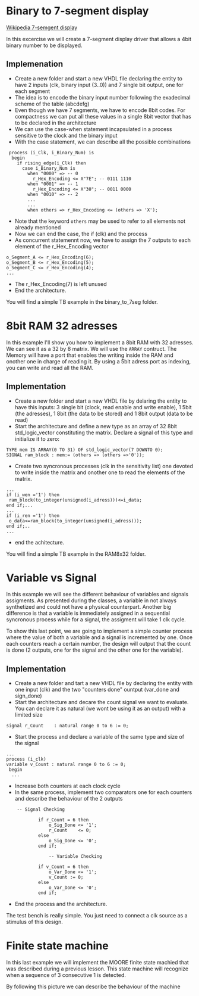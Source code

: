 # Binary to 7-segment display


[Wikipedia 7-semgent display](https://en.wikipedia.org/wiki/Seven-segment_display)

In this excercise we will create a 7-segment display driver that allows a 4bit binary number to be displayed.

## Implemenation

- Create a new folder and start a new VHDL file declaring the entity to have 2 inputs (clk, binary input (3..0)) and 7 single bit output, one for each segment
- The idea is to encode the binary input number following the exadecimal scheme of the table (abcdefg)
- Even though we have 7 segments, we have to encode 8bit codes. For compactness we can put all these values in a single 8bit vector that has to be declared in the architecture
- We can use the case-when statement incapsulated in a process sensitive to the clock and the binary input
- With the case statement, we can describe all the possible combinations
```
 process (i_Clk, i_Binary_Num) is
  begin
    if rising_edge(i_Clk) then
      case i_Binary_Num is
        when "0000" => -- 0
          r_Hex_Encoding <= X"7E"; -- 0111 1110
        when "0001" => -- 1
          r_Hex_Encoding <= X"30"; -- 0011 0000
        when "0010" => -- 2
        ...
        ...
        when others => r_Hex_Encoding <= (others => 'X');
```
- Note that the keyword `others` may be used to refer to all elements not already mentioned
- Now we can end the case, the if (clk) and the process
- As concurrent statemennt now, we have to assign the 7 outputs to each element of the r_Hex_Encoding vector
```
o_Segment_A <= r_Hex_Encoding(6);
o_Segment_B <= r_Hex_Encoding(5);
o_Segment_C <= r_Hex_Encoding(4);
...
```
- The r_Hex_Encoding(7) is left unused
- End the architecture.

You will find a simple TB example in the binary_to_7seg folder.

# 8bit RAM 32 adresses

In this example I'll show you how to implement a 8bit RAM with 32 adresses. We can see it as a 32 by 8 matrix. We will use the `ARRAY` contruct. The Memory will have a port that enables the writing inside the RAM and onother one in charge of reading it. By using a 5bit adress port as indexing, you can write and read all the RAM.

## Implementation

- Create a new folder and start a new VHDL file by delaring the entity to have this inputs: 3 single bit (clock, read enable and write enable), 1 5bit (the adresses), 1 8bit (the data to be stored) and 1 8bit output (data to be read)
- Start the architecture and define a new type as an array of 32 8bit std_logic_vector constituting the matrix. Declare a signal of this type and initialize it to zero:
```
TYPE mem IS ARRAY(0 TO 31) OF std_logic_vector(7 DOWNTO 0);
SIGNAL ram_block : mem:= (others => (others =>'0'));
```
- Create two syncronous processes (clk in the sensitivity list) one devoted to write inside the matrix and onother one to read the elements of the matrix.
```
...
if (i_wen ='1') then
 ram_block(to_integer(unsigned(i_adress)))<=i_data;
end if;...
...
if (i_ren ='1') then
 o_data<=ram_block(to_integer(unsigned(i_adress)));
end if;..
...
```
- end the achitecture.

You will find a simple TB example in the RAM8x32 folder.

# Variable vs Signal

In this example we will see the different behaviour of variables and signals assigments. As presented during the classes, a variable in not always synthetized and could not have a physical counterpart. Another big difference is that a variable is immediately assigned in a sequential syncronous process while for a signal, the assigment will take 1 clk cycle.

To show this last point, we are going to implement a simple counter process where the value of both a variable and a signal is incremented by one. Once each counters reach a certain number, the design will output that the count is done (2 outputs, one for the signal and the other one for the variable).

## Implementation

- Create a new folder and tart a new VHDL file by declaring the entity with one input (clk) and the two "counters done" ountput (var_done and sign_done)
- Start the architecture and decare the count signal we want to evaluate. You can declare it as natural (we wont be using it as an output) with a limited size
```
signal r_Count    : natural range 0 to 6 := 0;
```
- Start the process and declare a variable of the same type and size of the signal
```
...
process (i_clk)
variable v_Count : natural range 0 to 6 := 0;
 begin
  ...
```
- Increase both counters at each clock cycle
- In the same process, implement two comparators one for each counters and describe the behaviour of the 2 outputs
```
	-- Signal Checking

			if r_Count = 6 then
				o_Sig_Done <= '1';
				r_Count    <= 0;
			else
				o_Sig_Done <= '0';
			end if;

				-- Variable Checking
			
			if v_Count = 6 then
				o_Var_Done <= '1';
				v_Count := 0;
			else
				o_Var_Done <= '0';
			end if;
```
- End the process and the architecture.

The test bench is really simple. You just need to connect a clk source as a stimulus of this design.

# Finite state machine

In this last example we will implement the MOORE finite state machied that was described during a previous lesson. This state machine will recognize when a sequence of 3 consecutive 1 is detected.

By following this picture we can describe the behaviour of the machine


